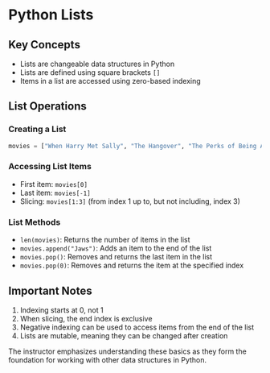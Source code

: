 # Python Lists

## Key Concepts

- Lists are changeable data structures in Python
- Lists are defined using square brackets `[]`
- Items in a list are accessed using zero-based indexing

## List Operations

### Creating a List

```python
movies = ["When Harry Met Sally", "The Hangover", "The Perks of Being A Wallflower", "The Exorcist"]
```

### Accessing List Items

- First item: `movies[0]`
- Last item: `movies[-1]`
- Slicing: `movies[1:3]` (from index 1 up to, but not including, index 3)

### List Methods

- `len(movies)`: Returns the number of items in the list
- `movies.append("Jaws")`: Adds an item to the end of the list
- `movies.pop()`: Removes and returns the last item in the list
- `movies.pop(0)`: Removes and returns the item at the specified index

## Important Notes

1. Indexing starts at 0, not 1
2. When slicing, the end index is exclusive
3. Negative indexing can be used to access items from the end of the list
4. Lists are mutable, meaning they can be changed after creation

The instructor emphasizes understanding these basics as they form the foundation for working with other data structures in Python.
